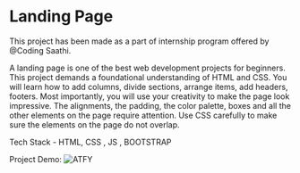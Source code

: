 # Landing Page

This project has been made as a part of internship program offered by @Coding Saathi.

A landing page is one of the best web development projects for beginners. This project demands a foundational understanding of HTML and CSS. You will learn how to add columns, divide sections, arrange items, add headers, footers. Most importantly, you will use your creativity to make the page look impressive. The alignments, the padding, the color palette, boxes and all the other elements on the page require attention. Use CSS carefully to make sure the elements on the page do not overlap.

Tech Stack - HTML, CSS , JS , BOOTSTRAP

Project Demo: 
![ATFY](https://github.com/biswajitpat/OIBSIP/assets/91446639/3f1817e5-95c9-4b6f-b460-f9cea41c8dbd)
